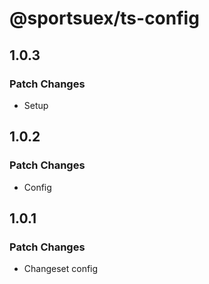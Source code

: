 # @sportsuex/ts-config

## 1.0.3

### Patch Changes

- Setup

## 1.0.2

### Patch Changes

- Config

## 1.0.1

### Patch Changes

- Changeset config
